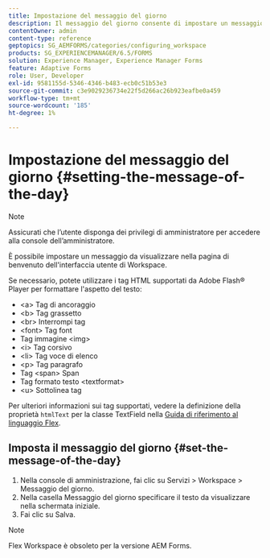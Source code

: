 ```yaml
---
title: Impostazione del messaggio del giorno
description: Il messaggio del giorno consente di impostare un messaggio da visualizzare nella pagina di benvenuto nell'interfaccia utente di Workspace.
contentOwner: admin
content-type: reference
geptopics: SG_AEMFORMS/categories/configuring_workspace
products: SG_EXPERIENCEMANAGER/6.5/FORMS
solution: Experience Manager, Experience Manager Forms
feature: Adaptive Forms
role: User, Developer
exl-id: 9581155d-5346-4346-b483-ecb0c51b53e3
source-git-commit: c3e9029236734e22f5d266ac26b923eafbe0a459
workflow-type: tm+mt
source-wordcount: '185'
ht-degree: 1%

---
```


# Impostazione del messaggio del giorno {#setting-the-message-of-the-day}

>[!NOTE]
> 
> Assicurati che l’utente disponga dei privilegi di amministratore per accedere alla console dell’amministratore.

È possibile impostare un messaggio da visualizzare nella pagina di benvenuto dell&#39;interfaccia utente di Workspace.

Se necessario, potete utilizzare i tag HTML supportati da Adobe Flash® Player per formattare l&#39;aspetto del testo:

* &lt;a> Tag di ancoraggio
* &lt;b> Tag grassetto
* &lt;br> Interrompi tag
* &lt;font> Tag font
* Tag immagine &lt;img>
* &lt;i> Tag corsivo
* &lt;li> Tag voce di elenco
* &lt;p> Tag paragrafo
* Tag &lt;span> Span
* Tag formato testo &lt;textformat>
* &lt;u> Sottolinea tag

Per ulteriori informazioni sui tag supportati, vedere la definizione della proprietà `htmlText` per la classe TextField nella [Guida di riferimento al linguaggio Flex](https://flex.apache.org/).

## Imposta il messaggio del giorno {#set-the-message-of-the-day}

1. Nella console di amministrazione, fai clic su Servizi > Workspace > Messaggio del giorno.
1. Nella casella Messaggio del giorno specificare il testo da visualizzare nella schermata iniziale.
1. Fai clic su Salva.

>[!NOTE]
>
>Flex Workspace è obsoleto per la versione AEM Forms.
